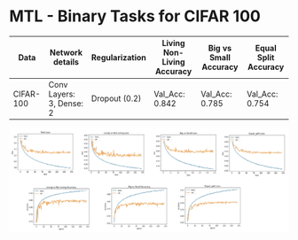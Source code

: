 # MTL - Binary Tasks for CIFAR 100



Data     | Network details | Regularization | Living Non-Living Accuracy | Big vs Small Accuracy | Equal Split Accuracy
-------- | ----------------- | -------------- | ------------------------ | --------------------- | --------------------  
CIFAR-100 | Conv Layers: 3, Dense: 2 | Dropout (0.2) | Val_Acc: 0.842    |    Val_Acc: 0.785     |   Val_Acc: 0.754


![alt text](https://github.com/hananshafi/Multi-Task-Learning/blob/main/MTL_Binary_Tasks/Binary_MTL/assests/mtl_binary_tasks_cofar100.jpg)
